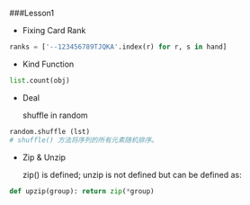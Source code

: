 ###Lesson1
- Fixing Card Rank

```python
ranks = ['--123456789TJQKA'.index(r) for r, s in hand]
```

- Kind Function

```python
list.count(obj)
```

- Deal

  shuffle in random

```python
random.shuffle (lst)
# shuffle() 方法将序列的所有元素随机排序。
```

- Zip & Unzip

  zip() is defined; unzip is not defined but can be defined as:
```python
def upzip(group): return zip(*group)
```
